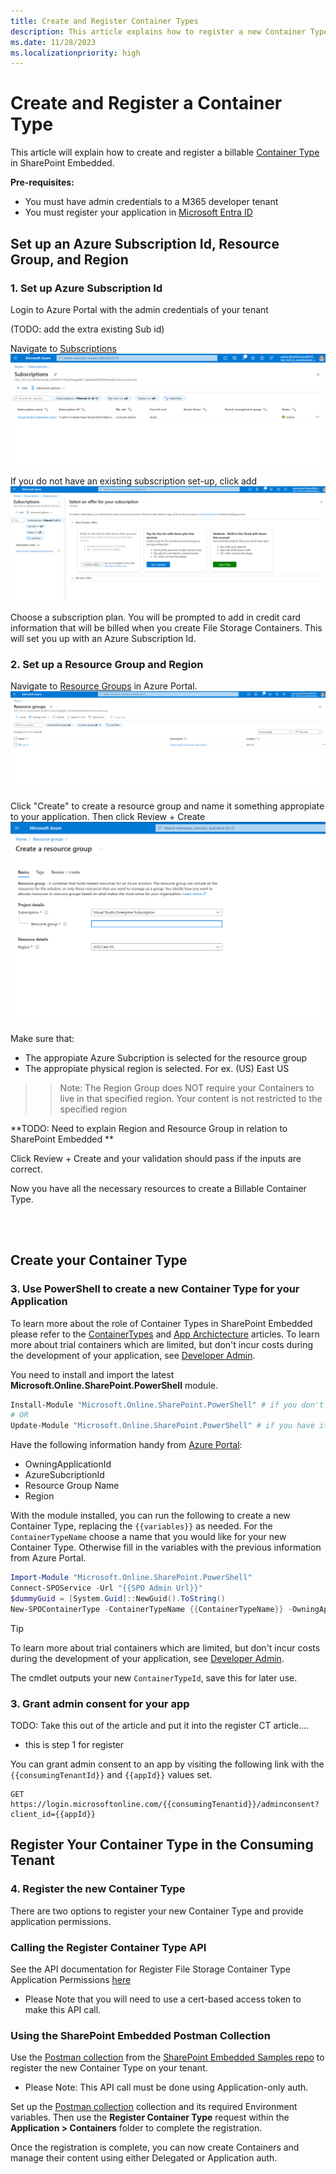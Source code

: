 ```yaml
---
title: Create and Register Container Types
description: This article explains how to register a new Container Types work.
ms.date: 11/28/2023
ms.localizationpriority: high
---
```


# Create and Register a Container Type

This article will explain how to create and register a billable [Container Type](../concepts/app-concepts/containertypes.md) in SharePoint Embedded.

**Pre-requisites:**
* You must have admin credentials to a M365 developer tenant
* You must register your application in [Microsoft Entra ID](https://learn.microsoft.com/en-us/training/modules/sharepoint-embedded-setup/5-exercise-setup-configure-sharepoint-embedded)



## Set up an Azure Subscription Id, Resource Group, and Region

### 1. Set up Azure Subscription Id
Login to Azure Portal with the admin credentials of your tenant


(TODO: add the extra existing Sub id)

Navigate to [Subscriptions](https://portal.azure.com/#view/Microsoft_Azure_Billing/SubscriptionsBladeV2)
![alt text](./regct-image/azuresubscription.png)

If you do not have an existing subscription set-up, click add
![alt text](./regct-image/suboption.png)

Choose a subscription plan. You will be prompted to add in credit card information that will be billed when you create File Storage Containers. This will set you up with an Azure Subscription Id.

### 2. Set up a Resource Group and Region
Navigate to [Resource Groups](https://portal.azure.com/#view/HubsExtension/BrowseResourceGroups) in Azure Portal.
![alt text](./regct-image/resource-group.png)

Click "Create" to create a resource group and name it something appropiate to your application. Then click Review + Create
![alt text](./regct-image/c-rg.png)

Make sure that:
* The appropiate Azure Subcription is selected for the resource group
* The appropiate physical region is selected. For ex. (US) East US

>> Note: The Region Group does NOT require your Containers to live in that specified region. Your content is not restricted to the specified region

**TODO: Need to explain Region and Resource Group in relation to SharePoint Embedded
**

Click Review + Create and your validation should pass if the inputs are correct.

Now you have all the necessary resources to create a Billable Container Type.

<br></br>

## Create your Container Type

### 3. Use PowerShell to create a new Container Type for your Application
To learn more about the role of Container Types in SharePoint Embedded please refer to the [ContainerTypes](../concepts/app-concepts/containertypes.md) and [App Archictecture](../concepts/app-concepts/app-architecture.md) articles. To learn more about trial containers which are limited, but don't incur costs during the development of your application, see [Developer Admin](../concepts/admin-exp/dev-admin.md).

You need to install and import the latest **Microsoft.Online.SharePoint.PowerShell** module.

```powershell
Install-Module "Microsoft.Online.SharePoint.PowerShell" # if you don't have it already
# OR
Update-Module "Microsoft.Online.SharePoint.PowerShell" # if you have it already
```

Have the following information handy from [Azure Portal](portal.azure.com):
- OwningApplicationId
- AzureSubcriptionId
- Resource Group Name
- Region

With the module installed, you can run the following to create a new Container Type, replacing the `{{variables}}` as needed. For the `ContainerTypeName` choose a name that you would like for your new Container Type. Otherwise fill in the variables with the previous information from Azure Portal.

```powershell
Import-Module "Microsoft.Online.SharePoint.PowerShell"
Connect-SPOService -Url "{{SPO Admin Url}}"
$dummyGuid = [System.Guid]::NewGuid().ToString()
New-SPOContainerType -ContainerTypeName {{ContainerTypeName}} -OwningApplicationId {{OwningApplicationId}} -AzureSubscriptionId {{AzureSubscriptionId}} -ResourceGroup {{ResourceGroup}} -Region {{Region}}​
```

> [!TIP]
> To learn more about trial containers which are limited, but don't incur costs during the development of your application, see [Developer Admin](../concepts/admin-exp/dev-admin.md).

The cmdlet outputs your new `ContainerTypeId`, save this for later use.

### 3. Grant admin consent for your app

TODO: Take this out of the article and put it into the register CT article....
* this is step 1 for register

You can grant admin consent to an app by visiting the following link with the
`{{consumingTenantId}}` and `{{appId}}` values set.

```http
GET https://login.microsoftonline.com/{{consumingTenantid}}/adminconsent?client_id={{appId}}
```

## Register Your Container Type in the Consuming Tenant

### 4. Register the new Container Type

There are two options to register your new Container Type and provide application permissions.

### Calling the Register Container Type API

See the API documentation for Register File Storage Container Type Application Permissions [here](register-api.md)
* Please Note that you will need to use a cert-based access token to make this API call.
  

### Using the SharePoint Embedded Postman Collection

Use the [Postman collection](https://github.com/microsoft/SharePoint-Embedded-Samples/tree/main/Postman) from the [SharePoint Embedded Samples repo](https://github.com/microsoft/SharePoint-Embedded-Samples) to register the new Container Type on your tenant. 
* Please Note: This API call must be done using Application-only auth.

Set up the [Postman collection](https://github.com/microsoft/SharePoint-Embedded-Samples/tree/main/Postman) collection and its required Environment variables. Then use the **Register Container Type** request within the **Application > Containers** folder to complete the registration.

Once the registration is complete, you can now create Containers and manage their content using either Delegated or Application auth.
